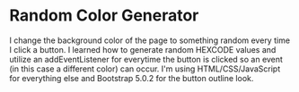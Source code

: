 # Random Color Generator
I change the background color of the page to something random every time I click a button. I learned how to generate random HEXCODE values and utilize an addEventListener for everytime the button is clicked so an event (in this case a different color) can occur. I'm using HTML/CSS/JavaScript for everything else and Bootstrap 5.0.2 for the button outline look.
